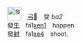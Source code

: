 

<sub><img id=發 alt=發 height=32 src=https://f.2cn.cn/hanzi/svg/767C.svg></sub>　[弓]()🏹　癹 _ba2_   
發[生]()　fa1[xeŋ1]()　happen.   
發[射]()　fa1[xe4]()　shoot.   
